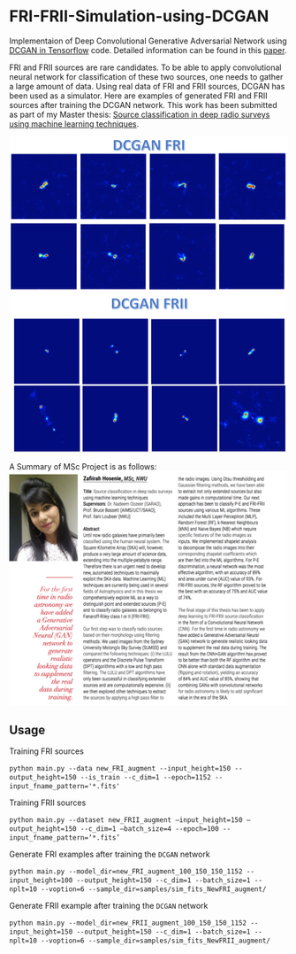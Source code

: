 # FRI-FRII-Simulation-using-DCGAN

Implementaion of Deep Convolutional Generative Adversarial Network using [DCGAN in Tensorflow](https://github.com/carpedm20/DCGAN-tensorflow) code. Detailed information can be found in this [paper](https://arxiv.org/abs/1511.06434). 

FRI and FRII sources are rare candidates. To be able to apply convolutional neural network for classification of these two sources, one needs to gather a large amount of data. Using real data of FRI and FRII sources, DCGAN has been used as a simulator. Here are examples of generated FRI and FRII sources after training the DCGAN network. This work has been submitted as part of my Master thesis: [Source classification in deep radio surveys using machine learning techniques](https://repository.nwu.ac.za/handle/10394/31250).

![alt tag](DCGAN_FRI.png)
![alt tag](DCGAN_FRII.png)

A Summary of MSc Project is as follows:
![alt tag](Summary.png)

Usage
---

Training FRI sources

    python main.py --data new_FRI_augment --input_height=150 --output_height=150 --is_train --c_dim=1 --epoch=1152 --input_fname_pattern='*.fits'
    
Training FRII sources

    python main.py --dataset new_FRII_augment —input_height=150 —output_height=150 --c_dim=1 —batch_size=4 --epoch=100 --input_fname_pattern=‘*.fits’
    
    
Generate FRI examples after training the `DCGAN` network

    python main.py --model_dir=new_FRI_augment_100_150_150_1152 --input_height=100 --output_height=150 --c_dim=1 --batch_size=1 --nplt=10 --voption=6 --sample_dir=samples/sim_fits_NewFRI_augment/
    
Generate FRII example after training the `DCGAN` network

    python main.py --model_dir=new_FRII_augment_100_150_150_1152 --input_height=150 --output_height=150 --c_dim=1 --batch_size=1 --nplt=10 --voption=6 --sample_dir=samples/sim_fits_NewFRII_augment/
